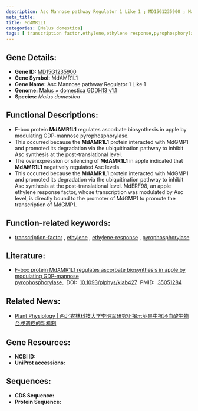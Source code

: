 ```yaml
---
description: Asc Mannose pathway Regulator 1 Like 1 ; MD15G1235900 ; Malus domestica
meta_title:
title: MdAMR1L1
categories: [Malus domestica]
tags: [ transcription factor,ethylene,ethylene response,pyrophosphorylase ]
---
```


## Gene Details:
- **Gene ID:**	[MD15G1235900]()
- **Gene Symbol:** MdAMR1L1
- **Gene Name:** Asc Mannose pathway Regulator 1 Like 1
- **Genome:** [Malus × domestica GDDH13 v1.1](https://www.rosaceae.org/species/malus/malus_x_domestica/genome_v1.0)
- **Species:** *Malus domestica*

## Functional Descriptions:
   - F-box protein **MdAMR1L1** regulates ascorbate biosynthesis in apple by modulating GDP-mannose pyrophosphorylase.
   - This occurred because the **MdAMR1L1** protein interacted with MdGMP1 and promoted its degradation via the ubiquitination pathway to inhibit Asc synthesis at the post-translational level.
   - The overexpression or silencing of **MdAMR1L1** in apple indicated that **MdAMR1L1** negatively regulated Asc levels.
   - This occurred because the **MdAMR1L1** protein interacted with MdGMP1 and promoted its degradation via the ubiquitination pathway to inhibit Asc synthesis at the post-translational level. MdERF98, an apple ethylene response factor, whose transcription was modulated by Asc level, is directly bound to the promoter of MdGMP1 to promote the transcription of MdGMP1.

## Function-related keywords:
   - [transcription-factor](/tags/transcription-factor/)&nbsp;,&nbsp;[ethylene](/tags/ethylene/)&nbsp;,&nbsp;[ethylene-response](/tags/ethylene-response/)&nbsp;,&nbsp;[pyrophosphorylase](/tags/pyrophosphorylase/)

## Literature:
   - [F-box protein MdAMR1L1 regulates ascorbate biosynthesis in apple by modulating GDP-mannose pyrophosphorylase.]( https://academic.oup.com/plphys/article/188/1/653/6365953?login=true)&nbsp;&nbsp;DOI:&nbsp;&nbsp;[10.1093/plphys/kiab427](https://academic.oup.com/plphys/article/188/1/653/6365953?login=true)&nbsp;&nbsp;PMID:&nbsp;&nbsp;[35051284](https://pubmed.ncbi.nlm.nih.gov/35051284/)

## Related News:
   - [Plant Physiology | 西北农林科技大学李明军研究组揭示苹果中抗坏血酸生物合成调控的新机制](https://mp.weixin.qq.com/s?__biz=Mzg3MDEwNDEyMg==&mid=2247516941&idx=3&sn=6f61f654c96f51b3b8473b9e4447b803&chksm=ce902e58f9e7a74eef3b614c7dfbb2fe46a6be47c99060d1719a2618adec748130bad39e9207&scene=27#wechat_redirect)

## Gene Resources:
- **NCBI ID:**  [](https://www.ncbi.nlm.nih.gov/gene/?term=)
- **UniProt accessions:** [](https://www.uniprot.org/uniprotkb//entry)



## Sequences:
- **CDS Sequence:**
- **Protein Sequence:**

